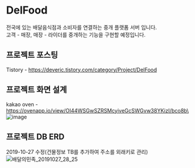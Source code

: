 DelFood
=============
전국에 있는 배달음식점과 소비자를 연결하는 중개  플랫폼 서버 입니다.<br>
고객 - 매장, 매장 - 라이더를 중개하는 기능을 구현할 예정입니다.


## 프로젝트 포스팅
Tistory - <https://deveric.tistory.com/category/Project/DelFood>   

## 프로젝트 화면 설계

kakao oven - <https://ovenapp.io/view/OI44WSGwSZRSMcyiveGcSWGvw38YKizI/bco8b\>   
![image](https://user-images.githubusercontent.com/46917538/66744438-6b694e00-eeb7-11e9-82b7-246f569a74a6.png)

## 프로젝트 DB ERD
2019-10-27 수정(건물정보 TB를 추가하여 주소를 외래키로 관리)
![배달의민족_20191027_28_25](https://user-images.githubusercontent.com/46917538/67629389-4235be00-f8b8-11e9-9ba5-abfec4c9d7b9.png)
